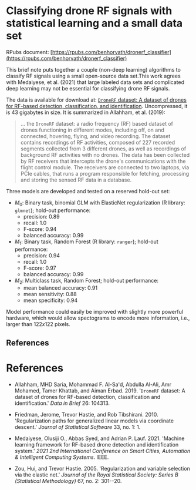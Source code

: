 # Classifying drone RF signals with statistical learning and a small data set

RPubs document: [https://rpubs.com/benhorvath/dronerf_classifier](https://rpubs.com/benhorvath/dronerf_classifier)

This brief note puts together a couple (non-deep learning) algorithms to classify RF signals using a small open-source data set.This work agrees with Medaiyese, et al. (2021) that large labeled data sets and complicated deep learning may not be essential for classifying drone RF signals.

The data is available for download at: [`DroneRF` dataset: A dataset of drones for RF-based detection, classification, and identification](https://data.mendeley.com/datasets/f4c2b4n755/1). Uncompressed, it is 43 gigabytes in size. It is summarized in Allahham, et al. (2019):

> ... the `DroneRF` dataset: a radio frequency (RF) based dataset of drones functioning in different modes, including off, on and connected, hovering, flying, and video recording. The dataset contains recordings of RF activities, composed of 227 recorded segments collected from 3 different drones, as well as recordings of background RF activities with no drones. The data has been collected by RF receivers that intercepts the drone's communications with the flight control module. The receivers are connected to two laptops, via PCIe cables, that runs a program responsible for fetching, processing and storing the sensed RF data in a database. 

Three models are developed and tested on a reserved hold-out set:

* $M_0$: Binary task, binomial GLM with ElasticNet regularization (R library: `glmnet`); hold-out performance:
  - precision: 0.89
  - recall: 1.0
  - F-score: 0.94
  - balanced accuracy: 0.99
* $M_1$: Binary task, Random Forest (R library: `ranger`); hold-out performance:
  - precision: 0.94
  - recall: 1.0
  - F-score: 0.97
  - balanced accuracy: 0.99
* $M_2$: Multiclass task, Random Forest; hold-out performance:
  - mean balanced accuracy: 0.91
  - mean sensitivity: 0.88
  - mean specificity: 0.94

Model performance could easily be improved with slightly more powerful hardware, which would allow spectograms to encode more information, i.e., larger than $122 x 122$ pixels.


## References

# References

* Allahham, MHD Saria, Mohammad F. Al-Sa'd, Abdulla Al-Ali, Amr Mohamed, Tamer Khattab, and Aiman Erbad. 2019. '`DroneRF` dataset: A dataset of drones for RF-based detection, classification and identification.' _Data in Brief_ 26: 104313.

* Friedman, Jerome, Trevor Hastie, and Rob Tibshirani. 2010. 'Regularization paths for generalized linear models via coordinate descent.' _Journal of Statistical Software_ 33, no. 1: 1.

* Medaiyese, Olusiji O., Abbas Syed, and Adrian P. Lauf. 2021. 'Machine learning framework for RF-based drone detection and identification system.' _2021 2nd International Conference on Smart Cities, Automation \& Intelligent Computing Systems_. IEEE.

* Zou, Hui, and Trevor Hastie. 2005. 'Regularization and variable selection via the elastic net.' _Journal of the Royal Statistical Society: Series B (Statistical Methodology)_ 67, no. 2: 301--20.